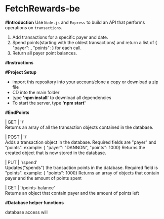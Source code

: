 # FetchRewards-be

**#Introduction**
Use `Node.js` and `Express` to build an API that performs operations on `transactions`.

1) Add transactions for a specific payer and date.
2) Spend points(starting with the oldest transactions) and return a list of { "payer": <string>, "points": <integer> } for each call.
3) Return all payer point balances.

**#Instructions**

**#Project Setup**
- import this repository into your account/clone a copy or download a zip file
- CD into the main folder
- type **'npm install'** to download all dependencies
- To start the server, type **'npm start'**

**#EndPoints**

| GET    | '/'             
Returns an array of all the transaction objects contained in the database.    

| POST    | '/'             
Adds a transaction object in the database. Required fields are "payer" and "points". 
example: { "payer": "DANNON", "points": 1000}
Returns the created object that is now stored in the database.

| PUT    | '/spend'             
Updates("spends") the transaction points in the database. Required field is "points". 
example: { "points": 1000}
Returns an array of objects that contain payer and the amount of points spent 

| GET    | '/points-balance'             
Returns an object that contain payer and the amount of points left


**#Database helper functions**

database access will 




